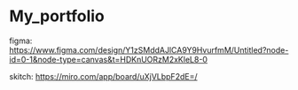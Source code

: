 # My_portfolio

figma:
https://www.figma.com/design/Y1zSMddAJlCA9Y9HvurfmM/Untitled?node-id=0-1&node-type=canvas&t=HDKnUORzM2xKleL8-0

skitch:
https://miro.com/app/board/uXjVLbpF2dE=/
